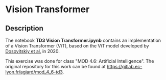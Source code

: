 # Vision Transformer

## Description

The notebook __TD3 Vision Transformer.ipynb__ contains an implementation of a Vision Transformer (ViT), based on the ViT model developed by [Dosovitskiy et al.](https://arxiv.org/abs/2010.11929) in 2020.

This exercise was done for class "MOD 4.6: Artificial Intelligence". The original repository for this work can be found at https://gitlab.ec-lyon.fr/agiard/mod_4_6-td3.


